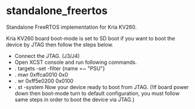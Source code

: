 # standalone_freertos
Standalone FreeRTOS implementation for Kria KV260.


Kria KV260 board boot-mode is set to SD boot if you want to boot the device by JTAG then follow the steps below.
  - Connect the JTAG. (J3/J4)
  - Open XCST console and run following commands.
  -  . targets -set -filter {name =~ "PSU"}
  -  . mwr 0xffca0010 0x0
  -  . wr 0xff5e0200 0x0100
  -  . st -system 
Now your device ready to boot from JTAG. (!If board power down then boot-mode turn to default configuration, you must follow same steps in order to boot the device via JTAG.)


